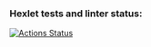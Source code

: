 ### Hexlet tests and linter status:
[![Actions Status](https://github.com/tomilovam/frontend-project-46/actions/workflows/hexlet-check.yml/badge.svg)](https://github.com/tomilovam/frontend-project-46/actions)